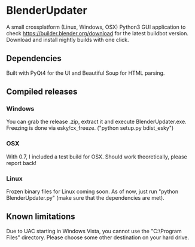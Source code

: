 # BlenderUpdater
A small crossplatform (Linux, Windows, OSX) Python3 GUI application to check https://builder.blender.org/download for 
the latest buildbot version. Download and install nightly builds with one click.

## Dependencies
Built with PyQt4 for the UI and Beautiful Soup for HTML parsing.

## Compiled releases
### Windows
You can grab the release .zip, extract it and execute BlenderUpdater.exe. Freezing is done via esky/cx_freeze. ("python setup.py bdist_esky")

### OSX
With 0.7, I included a test build for OSX. Should work theoretically, please report back!

### Linux 
Frozen binary files for Linux coming soon. As of now, just run "python BlenderUpdater.py" (make sure that the dependencies are met).

## Known limitations
Due to UAC starting in Windows Vista, you cannot use the "C:\Program Files\" directory. Please choose some other destination on your hard drive.

